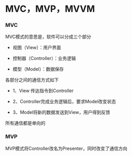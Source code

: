 # MVC，MVP，MVVM

### MVC

MVC模式的意思是，软件可以分成三个部分


- 视图（View）：用户界面

- 控制器（Controller）：业务逻辑

- 模型（Model）：数据保存


各部分之间的通信方式如下


- 1、View 传达指令到Controller

- 2、Controller完成业务逻辑后，要求Model改变状态

- 3、Model将新的数据发送到View，用户得到反馈

所有通信都是单向的

### MVP

MVP模式将Controller改名为Presenter，同时改变了通信方向